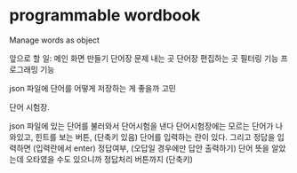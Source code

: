 # programmable wordbook
 Manage words as object

앞으로 할 일:
메인 화면 만들기
    단어장 문제 내는 곳 
    단어장 편집하는 곳
    필터링 기능
    프로그래밍 기능

json 파일에 단어를 어떻게 저장하는 게 좋을까 고민

단어 시험장.

json 파일에 있는 단어를 불러와서
단어시험을 낸다
단어시험장에는 모르는 단어가 나와있고,
	 힌트를 보는 버튼, (단축키 있음)
	 단어를 입력하는 란이 있다.
그리고 정답을 입력하면 (입력란에서 enter)
정답여부, (오답일 경우에만 답안 출력하기)
단어 뜻을 알았는데 오타였을 수도 있으니까 정답처리 버튼까지 (단축키)
